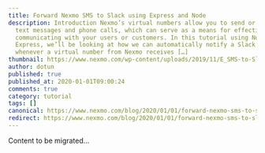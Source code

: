 ```yaml
---
title: Forward Nexmo SMS to Slack using Express and Node
description: Introduction Nexmo’s virtual numbers allow you to send or receive
  text messages and phone calls, which can serve as a means for effectively
  communicating with your users or customers. In this tutorial using Node and
  Express, we’ll be looking at how we can automatically notify a Slack channel
  whenever a virtual number from Nexmo receives […]
thumbnail: https://www.nexmo.com/wp-content/uploads/2019/11/E_SMS-to-Slack_1200x600.jpg
author: dotun
published: true
published_at: 2020-01-01T09:00:24
comments: true
category: tutorial
tags: []
canonical: https://www.nexmo.com/blog/2020/01/01/forward-nexmo-sms-to-slack-using-express-and-node-dr
redirect: https://www.nexmo.com/blog/2020/01/01/forward-nexmo-sms-to-slack-using-express-and-node-dr
---
```

Content to be migrated...